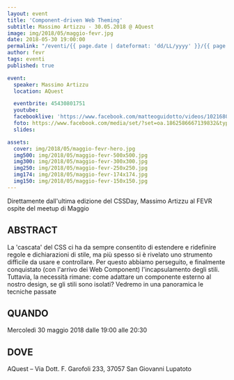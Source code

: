 ```yaml
---
layout: event
title: 'Component-driven Web Theming'
subtitle: Massimo Artizzu - 30.05.2018 @ AQuest
image: img/2018/05/maggio-fevr.jpg
date: 2018-05-30 19:00:00
permalink: "/eventi/{{ page.date | dateformat: 'dd/LL/yyyy' }}/{{ page.fileSlug | slug }}/index.html"
author: fevr
tags: eventi
published: true

event:
  speaker: Massimo Artizzu
  location: AQuest

  eventbrite: 45430801751
  youtube:
  facebooklive: 'https://www.facebook.com/matteoguidotto/videos/10216806992271026/'
  foto: https://www.facebook.com/media/set/?set=oa.1862586667139832&type=3
  slides:

assets:
  cover: img/2018/05/maggio-fevr-hero.jpg
  img500: img/2018/05/maggio-fevr-500x500.jpg
  img300: img/2018/05/maggio-fevr-300x300.jpg
  img250: img/2018/05/maggio-fevr-250x250.jpg
  img174: img/2018/05/maggio-fevr-174x174.jpg
  img150: img/2018/05/maggio-fevr-150x150.jpg
---
```


Direttamente dall'ultima edizione del CSSDay, Massimo Artizzu al FEVR ospite del meetup di Maggio

## ABSTRACT

La 'cascata' del CSS ci ha da sempre consentito di estendere e ridefinire regole e dichiarazioni di stile, ma più spesso si è rivelato uno strumento difficile da usare e controllare. Per questo abbiamo perseguito, e finalmente conquistato (con l'arrivo dei Web Component) l'incapsulamento degli stili. Tuttavia, la necessità rimane: come adattare un componente esterno al nostro design, se gli stili sono isolati? Vedremo in una panoramica le tecniche passate

## QUANDO

Mercoledì 30 maggio 2018 dalle 19:00 alle 20:30

## DOVE

AQuest – Via Dott. F. Garofoli 233, 37057 San Giovanni Lupatoto
